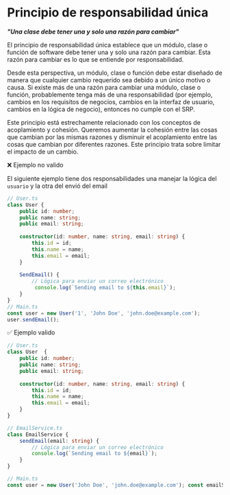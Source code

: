 
# Principio de responsabilidad única 

_**"Una clase debe tener una y solo una razón para cambiar"**_

El principio de responsabilidad única establece que un módulo, clase o función de software debe tener una y solo una razón para cambiar. Esta razón para cambiar es lo que se entiende por responsabilidad.

Desde esta perspectiva, un módulo, clase o función debe estar diseñado de manera que cualquier cambio requerido sea debido a un único motivo o causa. Si existe más de una razón para cambiar una módulo, clase o función, probablemente tenga más de una responsabilidad (por ejemplo, cambios en los requisitos de negocios, cambios en la interfaz de usuario, cambios en la lógica de negocio), entonces no cumple con el SRP.

Este principio está estrechamente relacionado con los conceptos de acoplamiento y cohesión. Queremos aumentar la cohesión entre las cosas que cambian por las mismas razones y disminuir el acoplamiento entre las cosas que cambian por diferentes razones. Este principio trata sobre limitar el impacto de un cambio.

❌ Ejemplo no valido

El siguiente ejemplo tiene dos responsabilidades una manejar la lógica del `usuario` y la otra del envió del email 

```typescript
// User.ts
class User { 
	public id: number; 
	public name: string; 
	public email: string; 
	
	constructor(id: number, name: string, email: string) { 
		this.id = id;
		this.name = name; 
		this.email = email; 
	}
	
	SendEmail() {
		// Lógica para enviar un correo electrónico 
		 console.log(`Sending email to ${this.email}`); 
	}
} 
// Main.ts
const user = new User('1', 'John Doe', 'john.doe@example.com'); 
user.sendEmail();
```


✅ Ejemplo valido

```typescript
// User.ts
class User  { 
	public id: number; 
	public name: string; 
	public email: string; 
	
	constructor(id: number, name: string, email: string) { 
		this.id = id; 
		this.name = name; 
		this.email = email; 
	}
}

// EmailService.ts
class EmailService { 
	sendEmail(email: string) {
		// Lógica para enviar un correo electrónico 
		console.log(`Sending email to ${email}`); 
	} 
}

// Main.ts
const user = new User('John Doe', 'john.doe@example.com'); const emailService = new EmailService(); emailService.sendEmail(user.email);
```
